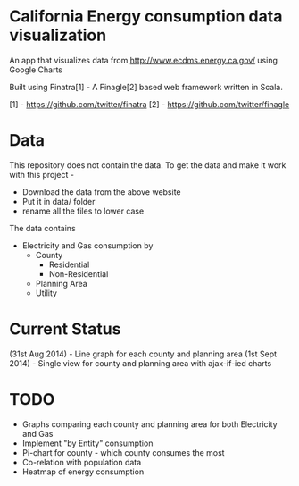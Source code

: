 # California Energy consumption data visualization

An app that visualizes data from http://www.ecdms.energy.ca.gov/ using Google Charts

Built using Finatra[1] - A Finagle[2] based web framework written in Scala.

[1] - https://github.com/twitter/finatra
[2] - https://github.com/twitter/finagle

# Data

This repository does not contain the data. To get the data and make it work with this project -

* Download the data from the above website
* Put it in data/ folder
* rename all the files to lower case

The data contains

* Electricity and Gas consumption by
    * County
        * Residential
        * Non-Residential
    * Planning Area
    * Utility

# Current Status

(31st Aug 2014) - Line graph for each county and planning area
(1st Sept 2014) - Single view for county and planning area with ajax-if-ied charts


# TODO

* Graphs comparing each county and planning area for both Electricity and Gas
* Implement "by Entity" consumption
* Pi-chart for county - which county consumes the most
* Co-relation with population data
* Heatmap of energy consumption